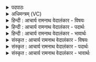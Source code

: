 <details><summary>पदपाठः</summary>

उ꣡षः꣢꣯। तत्। चि꣣त्र꣢म्। आ। भ꣣र। अस्म꣡भ्य꣢म्। वा꣣जिनीवति। ये꣡न꣢꣯। तो꣣क꣢म्। च꣣। त꣡न꣢꣯यम्। च꣣। धा꣡म꣢꣯हे। १७३१।
</details>

<details><summary>अधिमन्त्रम् (VC)</summary>

- उषाः
- गोतमो राहूगणः
- उष्णिक्
- ऋषभः
</details>

<details><summary>हिन्दी : आचार्य रामनाथ वेदालंकार - विषयः</summary>

प्रथम मन्त्र में उषा नाम द्वारा जगदम्बा से प्रार्थना की गयी है।
</details>

<details><summary>हिन्दी : आचार्य रामनाथ वेदालंकार - पदार्थः</summary>

पदार्थान्वयभाषाः -  हे (वाजिनीवति) विवेकपूर्ण क्रियावाली (उषः) तेजोमयी जगन्माता ! तू (अस्मभ्यम्) हमारे लिए (तत्) वह प्रसिद्ध (चित्रम्) अद्भुत भौतिक तथा दिव्य ऐश्वर्य (आ भर) ला, (येन) जिससे, हम (तोकं च तनयं च) पुत्र और पौत्र को (धामहे) परिपुष्ट करें ॥१॥
</details>

<details><summary>हिन्दी : आचार्य रामनाथ वेदालंकार - भावार्थः</summary>

भावार्थभाषाः -  उषा के समान तेजस्विनी जगन्माता जगत् की व्यवस्था के लिए सब क्रियाओं को करती हुई अपनी सन्तानों को सब आध्यात्मिक और भौतिक ऐश्वर्य प्रदान करती हुई सुखकारिणी होती है ॥१॥
</details>

<details><summary>संस्कृत : आचार्य रामनाथ वेदालंकार - विषयः</summary>

तत्रादावुषर्नाम्ना जगदम्बां प्रार्थयते।
</details>

<details><summary>संस्कृत : आचार्य रामनाथ वेदालंकार - पदार्थः</summary>

पदार्थान्वयभाषाः -  हे (वाजिनीवति) विवेकपूर्णक्रियामयि (उषः) तेजोमयि जगन्मातः ! त्वम् (अस्मभ्यम्) अस्मदर्थम् (तत्) प्रसिद्धम् (चित्रम्) अद्भुतं भौतिकं दिव्यं चैश्वर्यम् (आभर) आहर, (येन) ऐश्वर्येण, वयम् (तोकं च तनयं च) पुत्रं च पौत्रं च (धामहे) पुष्णीयाम। [अत्र धाञ् धातोर्लेटि ‘बहुलं छन्दसि’ अ० २।४।७६ इति श्लोरभावः] ॥१॥२ यास्काचार्यो मन्त्रमिममेवं व्याख्यातवान्—[“उषस्तच्चित्रं चायनीयं मंहनीयं धनमाहरास्मभ्यम् अन्नवति येन पुत्रांश्च पौत्रांश्च दधीमहि” इति (निरु० १२।६)]।
</details>

<details><summary>संस्कृत : आचार्य रामनाथ वेदालंकार - भावार्थः</summary>

भावार्थभाषाः -  उषर्वत् तेजोमयी जगन्माता जगद्व्यवस्थायै सकलाः क्रिया निष्पादयन्ती स्वसन्तानेभ्यः सर्वमाध्यात्मिकं भौतिकं चैश्वर्यं प्रयच्छन्ती सुखकारिणी जायते ॥१॥
</details>